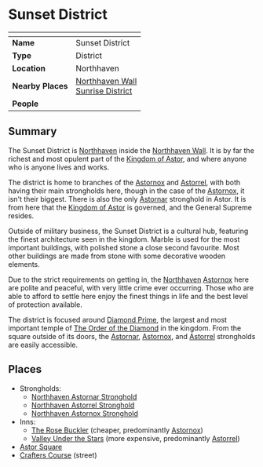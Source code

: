 # Sunset District

| []() | |
| --- | --- |
| **Name** | Sunset District |
| **Type** | District |
| **Location** | Northhaven |
| **Nearby Places** | [Northhaven Wall](northhaven-wall.md)<br />[Sunrise District](sunrise-district.md) |
| **People** | |

## Summary

The Sunset District is [Northhaven](../README.md) inside the [Northhaven Wall](northhaven-wall.md). It is by far the richest and most opulent part of the [Kingdom of Astor](../../../README.md), and where anyone who is anyone lives and works.

The district is home to branches of the [Astornox](../../../organisations/astornox/README.md) and [Astorrel](../../../organisations/astorrel/README.md), with both having their main strongholds here, though in the case of the [Astornox](../../../organisations/astornox/README.md), it isn't their biggest. There is also the only [Astornar](../../../organisations/astornar.md) stronghold in Astor. It is from here that the [Kingdom of Astor](../../../README.md) is governed, and the General Supreme resides.

Outside of military business, the Sunset District is a cultural hub, featuring the finest architecture seen in the kingdom. Marble is used for the most important buildings, with polished stone a close second favourite. Most other buildings are made from stone with some decorative wooden elements.

Due to the strict requirements on getting in, the [Northhaven](../README.md) [Astornox](../../../organisations/astornox/README.md) here are polite and peaceful, with very little crime ever occurring. Those who are able to afford to settle here enjoy the finest things in life and the best level of protection available.

The district is focused around [Diamond Prime](diamond-prime.md), the largest and most important temple of [The Order of the Diamond](../../../../../gods/the-order-of-the-diamond.md) in the kingdom. From the square outside of its doors, the [Astornar](../../../organisations/astornar.md), [Astornox](../../../organisations/astornox/README.md), and [Astorrel](../../../organisations/astorrel/README.md) strongholds are easily accessible.

## Places

- Strongholds:
  - [Northhaven Astornar Stronghold](northhaven-astornar-stronghold.md)
  - [Northhaven Astorrel Stronghold](northhaven-astorrel-stronghold.md)
  - [Northhaven Astornox Stronghold](northhaven-astornox-stronghold.md)
- Inns:
  - [The Rose Buckler](the-rose-buckler.md) (cheaper, predominantly [Astornox](../../../organisations/astornox/README.md))
  - [Valley Under the Stars](valley-under-the-stars.md) (more expensive, predominantly [Astorrel](../../../organisations/astorrel/README.md))
- [Astor Square](astor-square.md)
- [Crafters Course](crafters-course.md) (street)

